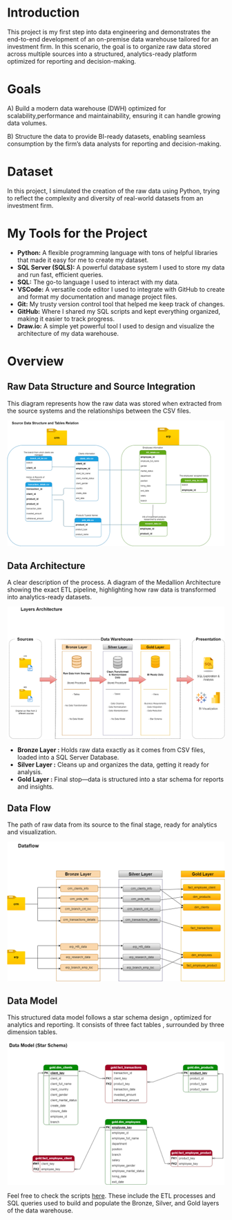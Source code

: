 

# Introduction

This project is my first step into data engineering and demonstrates the end-to-end development of an on-premise data warehouse tailored for an investment firm. In this scenario, the goal is to organize raw data stored across multiple sources into a structured, analytics-ready platform optimized for reporting and decision-making.

# Goals

A) Build a modern data warehouse (DWH) optimized for scalability,performance and maintainability, ensuring it can handle growing data volumes.

B) Structure the data to provide BI-ready datasets, enabling seamless consumption by the firm’s data analysts for reporting and decision-making.

# Dataset

In this project, I simulated the creation of the raw data using Python, trying to reflect the complexity and diversity of real-world datasets from an investment firm.

# My Tools for the Project

- **Python:**  A flexible programming language with tons of helpful libraries that made it easy for me to create my dataset. 
- **SQL Server (SQLS):**  A powerful database system I used to store my data and run fast, efficient queries. 
- **SQL:**  The go-to language I used to interact with my data.
- **VSCode:**  A versatile code editor I used to integrate with GitHub to create and format my documentation and manage project files.
- **Git:**  My trusty version control tool that helped me keep track of changes. 
- **GitHub:**  Where I shared my SQL scripts and kept everything organized, making it easier to track progress. 
- **Draw.io:**  A simple yet powerful tool I used to design and visualize the architecture of my data warehouse. 


# Overview

## Raw Data Structure and Source Integration

This diagram represents how the raw data was stored when extracted from the source systems and the relationships between the CSV files.

![source](architecture/data_source_structure.png)


## Data Architecture

A clear description of the process. A diagram of the  Medallion Architecture showing the exact ETL pipeline, highlighting how raw data is transformed into analytics-ready datasets.
    
![source](architecture/layers_architecture.png)

- **Bronze Layer :** Holds raw data exactly as it comes from CSV files, loaded into a SQL Server Database.  
- **Silver Layer :** Cleans up and organizes the data, getting it ready for analysis.  
- **Gold Layer :** Final stop—data is structured into a star schema for reports and insights.
     

## Data Flow

The path of raw data from its source to the final stage, ready for analytics and visualization.

![source](architecture/data_flow.png)

## Data Model

This structured data model follows a star schema design , optimized for analytics and reporting. It consists of three fact tables , surrounded by three dimension tables.

![source](architecture/star_schema.png)


Feel free to check the scripts [here](https://github.com/theodorosmalezidis/DWH_project/tree/main/scripts). These include the ETL processes and SQL queries used to build and populate the Bronze, Silver, and Gold layers of the data warehouse.


